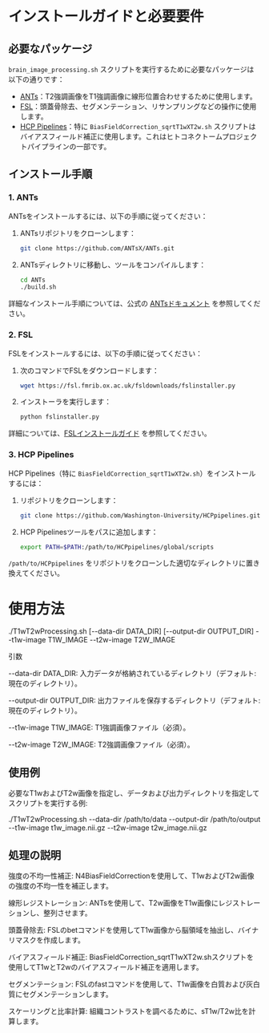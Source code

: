 # インストールガイドと必要要件

## 必要なパッケージ
`brain_image_processing.sh` スクリプトを実行するために必要なパッケージは以下の通りです：

- [ANTs](https://github.com/ANTsX/ANTs)：T2強調画像をT1強調画像に線形位置合わせするために使用します。
- [FSL](https://fsl.fmrib.ox.ac.uk/fsl/fslwiki)：頭蓋骨除去、セグメンテーション、リサンプリングなどの操作に使用します。
- [HCP Pipelines](https://github.com/Washington-University/HCPpipelines)：特に `BiasFieldCorrection_sqrtT1wXT2w.sh` スクリプトはバイアスフィールド補正に使用します。これはヒトコネクトームプロジェクトパイプラインの一部です。

## インストール手順

### 1. ANTs
ANTsをインストールするには、以下の手順に従ってください：

1. ANTsリポジトリをクローンします：
   ```bash
   git clone https://github.com/ANTsX/ANTs.git
   ```
2. ANTsディレクトリに移動し、ツールをコンパイルします：
   ```bash
   cd ANTs
   ./build.sh
   ```

詳細なインストール手順については、公式の [ANTsドキュメント](https://github.com/ANTsX/ANTs/wiki/Installing-ANTs) を参照してください。

### 2. FSL
FSLをインストールするには、以下の手順に従ってください：

1. 次のコマンドでFSLをダウンロードします：
   ```bash
   wget https://fsl.fmrib.ox.ac.uk/fsldownloads/fslinstaller.py
   ```
2. インストーラを実行します：
   ```bash
   python fslinstaller.py
   ```

詳細については、[FSLインストールガイド](https://fsl.fmrib.ox.ac.uk/fsl/fslwiki/FslInstallation) を参照してください。

### 3. HCP Pipelines
HCP Pipelines（特に `BiasFieldCorrection_sqrtT1wXT2w.sh`）をインストールするには：

1. リポジトリをクローンします：
   ```bash
   git clone https://github.com/Washington-University/HCPpipelines.git
   ```
2. HCP Pipelinesツールをパスに追加します：
   ```bash
   export PATH=$PATH:/path/to/HCPpipelines/global/scripts
   ```

`/path/to/HCPpipelines` をリポジトリをクローンした適切なディレクトリに置き換えてください。




# 使用方法

./T1wT2wProcessing.sh [--data-dir DATA_DIR] [--output-dir OUTPUT_DIR] --t1w-image T1W_IMAGE --t2w-image T2W_IMAGE

引数

--data-dir DATA_DIR: 入力データが格納されているディレクトリ（デフォルト: 現在のディレクトリ）。

--output-dir OUTPUT_DIR: 出力ファイルを保存するディレクトリ（デフォルト: 現在のディレクトリ）。

--t1w-image T1W_IMAGE: T1強調画像ファイル（必須）。

--t2w-image T2W_IMAGE: T2強調画像ファイル（必須）。

## 使用例

必要なT1wおよびT2w画像を指定し、データおよび出力ディレクトリを指定してスクリプトを実行する例:

./T1wT2wProcessing.sh --data-dir /path/to/data --output-dir /path/to/output --t1w-image t1w_image.nii.gz --t2w-image t2w_image.nii.gz

## 処理の説明

強度の不均一性補正: N4BiasFieldCorrectionを使用して、T1wおよびT2w画像の強度の不均一性を補正します。

線形レジストレーション: ANTsを使用して、T2w画像をT1w画像にレジストレーションし、整列させます。

頭蓋骨除去: FSLのbetコマンドを使用してT1w画像から脳領域を抽出し、バイナリマスクを作成します。

バイアスフィールド補正: BiasFieldCorrection_sqrtT1wXT2w.shスクリプトを使用してT1wとT2wのバイアスフィールド補正を適用します。

セグメンテーション: FSLのfastコマンドを使用して、T1w画像を白質および灰白質にセグメンテーションします。

スケーリングと比率計算: 組織コントラストを調べるために、sT1w/T2w比を計算します。
